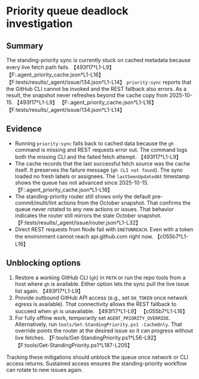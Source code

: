 <!-- markdownlint-disable-next-line MD041 -->
# Priority queue deadlock investigation

## Summary

The standing-priority sync is currently stuck on cached metadata because every live fetch path fails.
【493f17†L1-L9】
【F:.agent_priority_cache.json†L1-L16】
【F:tests/results/_agent/issue/134.json†L1-L14】
`priority:sync` reports that the GitHub CLI cannot be invoked and the REST fallback also errors.
As a result, the snapshot never refreshes beyond the cache copy from 2025-10-15.
【493f17†L1-L9】
【F:.agent_priority_cache.json†L1-L16】
【F:tests/results/_agent/issue/134.json†L1-L14】

## Evidence

- Running `priority:sync` falls back to cached data because the `gh` command is missing and REST requests error out.
  The command logs both the missing CLI and the failed fetch attempt.
  【493f17†L1-L9】
- The cache records that the last successful fetch source was the cache itself.
  It preserves the failure message (`gh CLI not found`).
  The sync loaded no fresh labels or assignees.
  The `lastSeenUpdatedAt` timestamp shows the queue has not advanced since 2025-10-15.
  【F:.agent_priority_cache.json†L1-L16】
- The standing-priority router still shows only the default pre-commit/multi/lint actions from the October snapshot.
  That confirms the queue never rotated to any new actions or issues.
  That behavior indicates the router still mirrors the stale October snapshot.
  【F:tests/results/_agent/issue/router.json†L1-L32】
- Direct REST requests from Node fail with `ENETUNREACH`.
  Even with a token the environment cannot reach api.github.com right now.
  【c055b7†L1-L16】

## Unblocking options

1. Restore a working GitHub CLI (`gh`) in `PATH` or run the repo tools from a host where `gh` is available.
   Either option lets the sync pull the live issue list again.
   【493f17†L1-L9】
2. Provide outbound GitHub API access (e.g., set `GH_TOKEN` once network egress is available).
   That connectivity allows the REST fallback to succeed when `gh` is unavailable.
   【493f17†L1-L9】
   【c055b7†L1-L16】
3. For fully offline work, temporarily set `AGENT_PRIORITY_OVERRIDE`.
   Alternatively, run `tools/Get-StandingPriority.ps1 -CacheOnly`.
   That override points the router at the desired issue so it can progress without live fetches.
   【F:tools/Get-StandingPriority.ps1†L56-L92】
   【F:tools/Get-StandingPriority.ps1†L187-L205】

Tracking these mitigations should unblock the queue once network or CLI access returns.
Sustained access ensures the standing-priority workflow can rotate to new issues again.
